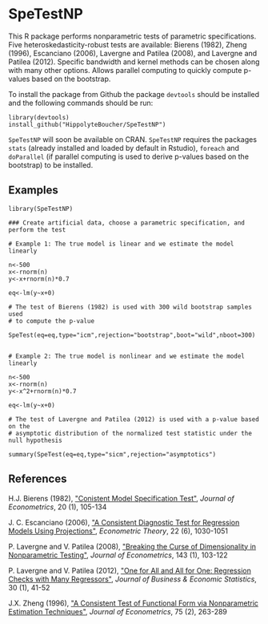 # SpeTestNP

This R package performs nonparametric tests of parametric specifications. Five heteroskedasticity-robust tests are available: Bierens (1982), Zheng (1996), Escanciano (2006), Lavergne and Patilea (2008), and Lavergne and Patilea (2012). Specific bandwidth and kernel methods can be chosen along with many other options. Allows parallel computing to quickly compute p-values based on the bootstrap. 

To install the package from Github the package `devtools` should be installed and the following commands should be run:

    library(devtools) 
    install_github("HippolyteBoucher/SpeTestNP")
  
`SpeTestNP` will soon be available on CRAN. `SpeTestNP` requires the packages `stats`  (already installed and loaded by default in Rstudio), `foreach` and `doParallel` (if parallel computing is used to derive p-values based on the bootstrap) to be installed.

## Examples 

    library(SpeTestNP)
    
    ### Create artificial data, choose a parametric specification, and perform the test
    
    # Example 1: The true model is linear and we estimate the model linearly
    
    n<-500
    x<-rnorm(n)
    y<-x+rnorm(n)*0.7
    
    eq<-lm(y~x+0)
    
    # The test of Bierens (1982) is used with 300 wild bootstrap samples used
    # to compute the p-value
    
    SpeTest(eq=eq,type="icm",rejection="bootstrap",boot="wild",nboot=300)
    
    
    # Example 2: The true model is nonlinear and we estimate the model linearly
    
    n<-500
    x<-rnorm(n)
    y<-x^2+rnorm(n)*0.7
    
    eq<-lm(y~x+0)
    
    # The test of Lavergne and Patilea (2012) is used with a p-value based on the
    # asymptotic distribution of the normalized test statistic under the null hypothesis
    
    summary(SpeTest(eq=eq,type="sicm",rejection="asymptotics")
    

## References 

H.J. Bierens (1982), ["Conistent Model Specification Test"][1], *Journal of Econometrics*, 20 (1), 105-134

J. C. Escanciano (2006), ["A Consistent Diagnostic Test for Regression Models Using Projections"][3], *Econometric Theory*, 22 (6), 1030-1051

P. Lavergne and V. Patilea (2008), ["Breaking the Curse of Dimensionality in Nonparametric Testing"][4], *Journal of Econometrics*, 143 (1), 103-122

P. Lavergne and V. Patilea (2012), ["One for All and All for One: Regression Checks with Many Regressors"][5], *Journal of Business & Economic Statistics*, 30 (1), 41-52

J.X. Zheng (1996), ["A Consistent Test of Functional Form via Nonparametric Estimation Techniques"][2], *Journal of Econometrics*, 75 (2), 263-289

[1]: https://www.sciencedirect.com/science/article/pii/0304407682901051
[2]: https://econpapers.repec.org/article/eeeeconom/v_3a75_3ay_3a1996_3ai_3a2_3ap_3a263-289.htm
[3]: https://www.jstor.org/stable/4093212
[4]: https://www.sciencedirect.com/science/article/pii/S0304407607001601
[5]: https://www.tandfonline.com/doi/full/10.1198/jbes.2011.07152


